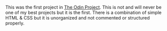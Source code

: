 This was the first project in <a href="https://www.theodinproject.com/" target="_blank">The Odin Project</a>. This is not and will never be one of my best projects but it is the first. There is a combination of simple HTML & CSS but it is unorganized and not commented or structured properly.
